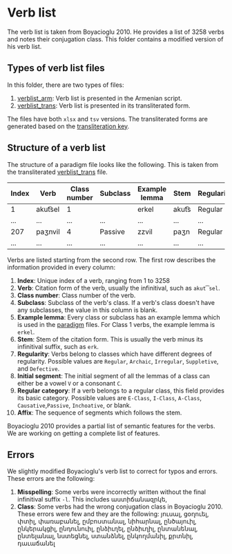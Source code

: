# Verb list

The verb list is taken from Boyacioglu 2010. He provides a list of 3258 verbs and notes their conjugation class. This folder contains a modified version of his verb list.

## Types of verb list files

In this folder, there are two types of files:
1) [verblist_arm](verblist_tsv/verblist_arm.tsv): Verb list is presented in the Armenian script.
2) [verblist_trans](verblist_tsv/verblist_trans.tsv): Verb list is presented in its transliterated form.

The files have both `xlsx` and `tsv` versions.  The transliterated forms are generated based on  the [transliteration key](../transliteration.md).
## Structure of a verb list

The structure of a paradigm file looks like the following. This is taken from the transliterated [verblist_trans](verblist_tsv/verblist_trans.tsv) file.

|Index|	Verb|	Class number|	Subclass|	Example lemma|	Stem|	Regularity	|Initial segment	|Regular category|	Affix|
|-	|-|	- |	- |	-|	-|	 -|	- |	- |	  -|
1|	akut͡sel|	1|	 |  erkel|akut͡s|	Regular|	V|		E-Class|	-el|
|...	|...|... |... |...|	...| ...|...  |... |	  ...|	 
207|	paʒnvil	|4|	Passive|zzvil|	paʒn|	Regular	|C|	Passive|	-vil
|...	|...|... |... |...|	...| ...|...  |... |	  ...|	 

Verbs are listed starting from the second row. The first row describes the information provided in every column:

1) **Index**: Unique index of a verb, ranging from 1 to 3258
1) **Verb**: Citation form of the verb, usually the infinitival, such as `akut͡sel`.
1) **Class number**: Class number of the verb.
1) **Subclass**: Subclass of the verb's class. If a verb's class doesn't have any subclasses, the value in this column is blank.
1) **Example lemma**: Every class or subclass has an example lemma which is used in the [paradigm](../paradigms) files. For Class 1 verbs, the example lemma is `erkel`.
1) **Stem**: Stem of the citation form. This is usually the verb minus its infinitival suffix, such as `erk`.
1) **Regularity**: Verbs belong to classes which have different degrees of regularity. Possible values are `Regular`, `Archaic`, `Irregular`, `Suppletive`, and `Defective`.
1) **Initial segment**: The initial segment of all the lemmas of a class can either be a vowel `V` or a consonant `C`.
1) **Regular category**: If a verb belongs to a regular class, this field provides its basic category. Possible values are `E-Class`, `I-Class`, `A-Class`, `Causative`,`Passive`,  `Inchoative`, or blank.
1) **Affix**: The sequence of segments which follows the stem.

Boyacioglu 2010 provides a partial list of semantic features for the verbs. We are working on getting a complete list of features.

## Errors
We slightly modified Boyacioglu's verb list to correct for typos and errors. These errors are the following:
1) **Misspelling**: Some verbs were incorrectly written without the final infinitival suffix `-l`. This includes աստիճանազրկե,
4) **Class**: Some verbs had the wrong conjugation class in Boyacioglu 2010. These errors were few and they are the following: յուսալ, ցօղուել, փտիլ, փառաբանել, ըմբոստանալ, նիհարնալ, ընծայուիլ, ընկերակցիլ, ընդունուիլ, ընձիւղել, ընձիւղիլ, ընտանենալ, ընտելանալ, նստեցնել, ստանձնել, ընկողմանիլ, քրտնիլ, դաւաճանել





